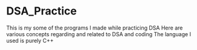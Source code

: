 # DSA_Practice
This is my some of the programs I made while practicing DSA
Here are various concepts regarding and related to DSA and coding 
The language I used is purely C++ 
